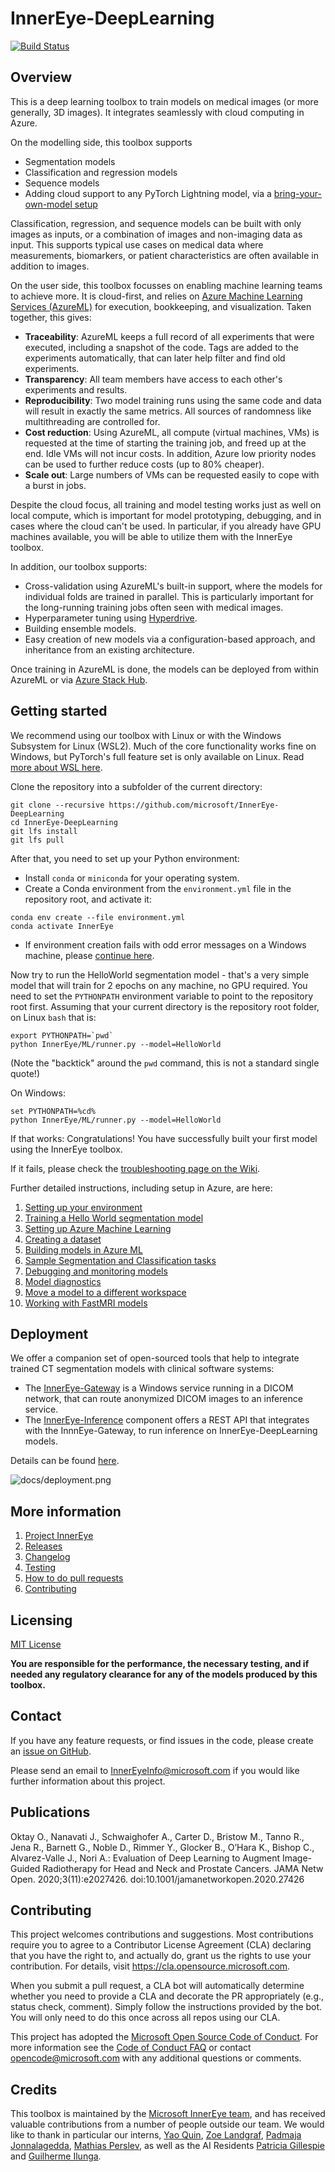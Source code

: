 # InnerEye-DeepLearning

[![Build Status](https://innereye.visualstudio.com/InnerEye/_apis/build/status/InnerEye-DeepLearning/InnerEye-DeepLearning-PR?branchName=main)](https://innereye.visualstudio.com/InnerEye/_build?definitionId=112&branchName=main)

## Overview

This is a deep learning toolbox to train models on medical images (or more generally, 3D images). 
It integrates seamlessly with cloud computing in Azure.
 
On the modelling side, this toolbox supports 
- Segmentation models
- Classification and regression models
- Sequence models
- Adding cloud support to any PyTorch Lightning model, via a [bring-your-own-model setup](docs/bring_your_own_model.md) 

Classification, regression, and sequence models can be built with only images as inputs, or a combination of images
and non-imaging data as input. This supports typical use cases on medical data where measurements, biomarkers, 
or patient characteristics are often available in addition to images.

On the user side, this toolbox focusses on enabling machine learning teams to achieve more. It is cloud-first, and
relies on [Azure Machine Learning Services (AzureML)](https://docs.microsoft.com/en-gb/azure/machine-learning/) for execution,
bookkeeping, and visualization. Taken together, this gives:
- **Traceability**: AzureML keeps a full record of all experiments that were executed, including a snapshot of
the code. Tags are added to the experiments automatically, that can later help filter and find old experiments.
- **Transparency**: All team members have access to each other's experiments and results.
- **Reproducibility**: Two model training runs using the same code and data will result in exactly the same metrics. All
 sources of randomness like multithreading are controlled for.
- **Cost reduction**: Using AzureML, all compute (virtual machines, VMs) is requested at the time of starting the 
training job, and freed up at the end. Idle VMs will not incur costs. In addition, Azure low priority 
nodes can be used to further reduce costs (up to 80% cheaper).
- **Scale out**: Large numbers of VMs can be requested easily to cope with a burst in jobs.

Despite the cloud focus, all training and model testing works just as well on local compute, which is important for
model prototyping, debugging, and in cases where the cloud can't be used. In particular, if you already have GPU
machines available, you will be able to utilize them with the InnerEye toolbox.

In addition, our toolbox supports:
 - Cross-validation using AzureML's built-in support, where the models for 
individual folds are trained in parallel. This is particularly important for the long-running training jobs
often seen with medical images. 
- Hyperparameter tuning using
[Hyperdrive](https://docs.microsoft.com/en-us/azure/machine-learning/how-to-tune-hyperparameters).
- Building ensemble models.
- Easy creation of new models via a configuration-based approach, and inheritance from an existing
architecture.
 
Once training in AzureML is done, the models can be deployed from within AzureML or via 
[Azure Stack Hub](https://azure.microsoft.com/en-us/products/azure-stack/hub/).


## Getting started

We recommend using our toolbox with Linux or with the Windows Subsystem for Linux (WSL2). Much of the core 
functionality works fine on Windows, but PyTorch's full feature set is only available on Linux. Read [more about
WSL here](docs/WSL.md).

Clone the repository into a subfolder of the current directory:
```shell script
git clone --recursive https://github.com/microsoft/InnerEye-DeepLearning
cd InnerEye-DeepLearning
git lfs install
git lfs pull
```
After that, you need to set up your Python environment:
- Install `conda` or `miniconda` for your operating system. 
- Create a Conda environment from the `environment.yml` file in the repository root, and activate it:
```shell script
conda env create --file environment.yml
conda activate InnerEye
``` 
- If environment creation fails with odd error messages on a Windows machine, please [continue here](docs/WSL.md).

Now try to run the HelloWorld segmentation model - that's a very simple model that will train for 2 epochs on any
machine, no GPU required. You need to set the `PYTHONPATH` environment variable to point to the repository root first. 
Assuming that your current directory is the repository root folder, on Linux `bash` that is: 
```shell script
export PYTHONPATH=`pwd`
python InnerEye/ML/runner.py --model=HelloWorld
```
(Note the "backtick" around the `pwd` command, this is not a standard single quote!)

On Windows:
```shell script
set PYTHONPATH=%cd%
python InnerEye/ML/runner.py --model=HelloWorld
```

If that works: Congratulations! You have successfully built your first model using the InnerEye toolbox.

If it fails, please check the 
[troubleshooting page on the Wiki](https://github.com/microsoft/InnerEye-DeepLearning/wiki/Issues-with-code-setup-and-the-HelloWorld-model).

Further detailed instructions, including setup in Azure, are here:
1. [Setting up your environment](docs/environment.md)
1. [Training a Hello World segmentation model](docs/hello_world_model.md)
1. [Setting up Azure Machine Learning](docs/setting_up_aml.md)
1. [Creating a dataset](docs/creating_dataset.md)
1. [Building models in Azure ML](docs/building_models.md)
1. [Sample Segmentation and Classification tasks](docs/sample_tasks.md)
1. [Debugging and monitoring models](docs/debugging_and_monitoring.md)
1. [Model diagnostics](docs/model_diagnostics.md)
1. [Move a model to a different workspace](docs/move_model.md)   
1. [Working with FastMRI models](docs/fastmri.md)

## Deployment
We offer a companion set of open-sourced tools that help to integrate trained CT segmentation models with clinical
software systems:
- The [InnerEye-Gateway](https://github.com/microsoft/InnerEye-Gateway) is a Windows service running in a DICOM network,
that can route anonymized DICOM images to an inference service.
- The [InnerEye-Inference](https://github.com/microsoft/InnerEye-Inference) component offers a REST API that integrates
with the InnnEye-Gateway, to run inference on InnerEye-DeepLearning models.

Details can be found [here](docs/deploy_on_aml.md).

![docs/deployment.png](docs/deployment.png)

## More information

1. [Project InnerEye](https://www.microsoft.com/en-us/research/project/medical-image-analysis/)
1. [Releases](docs/releases.md)
1. [Changelog](CHANGELOG.md)
1. [Testing](docs/testing.md)
1. [How to do pull requests](docs/pull_requests.md)
1. [Contributing](docs/contributing.md)

## Licensing

[MIT License](LICENSE)

**You are responsible for the performance, the necessary testing, and if needed any regulatory clearance for
 any of the models produced by this toolbox.**

## Contact

If you have any feature requests, or find issues in the code, please create an 
[issue on GitHub](https://github.com/microsoft/InnerEye-DeepLearning/issues).

Please send an email to InnerEyeInfo@microsoft.com if you would like further information about this project. 

## Publications

Oktay O., Nanavati J., Schwaighofer A., Carter D., Bristow M., Tanno R., Jena R., Barnett G., Noble D., Rimmer Y., Glocker B., O’Hara K., Bishop C., Alvarez-Valle J., Nori A.: Evaluation of Deep Learning to Augment Image-Guided Radiotherapy for Head and Neck and Prostate Cancers. JAMA Netw Open. 2020;3(11):e2027426. doi:10.1001/jamanetworkopen.2020.27426

## Contributing

This project welcomes contributions and suggestions.  Most contributions require you to agree to a
Contributor License Agreement (CLA) declaring that you have the right to, and actually do, grant us
the rights to use your contribution. For details, visit https://cla.opensource.microsoft.com.

When you submit a pull request, a CLA bot will automatically determine whether you need to provide
a CLA and decorate the PR appropriately (e.g., status check, comment). Simply follow the instructions
provided by the bot. You will only need to do this once across all repos using our CLA.

This project has adopted the [Microsoft Open Source Code of Conduct](https://opensource.microsoft.com/codeofconduct/).
For more information see the [Code of Conduct FAQ](https://opensource.microsoft.com/codeofconduct/faq/) or
contact [opencode@microsoft.com](mailto:opencode@microsoft.com) with any additional questions or comments.


## Credits

This toolbox is maintained by the 
[Microsoft InnerEye team](https://www.microsoft.com/en-us/research/project/medical-image-analysis/), 
and has received valuable contributions from a number
of people outside our team. We would like to thank in particular our interns, 
[Yao Quin](http://cseweb.ucsd.edu/~yaq007/), [Zoe Landgraf](https://www.linkedin.com/in/zoe-landgraf-a2212293),
[Padmaja Jonnalagedda](https://www.linkedin.com/in/jspadmaja/),
[Mathias Perslev](https://github.com/perslev), as well as the AI Residents 
[Patricia Gillespie](https://www.microsoft.com/en-us/research/people/t-pagill/) and
[Guilherme Ilunga](https://gilunga.github.io/).
